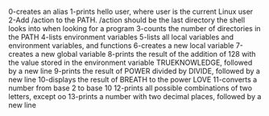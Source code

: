 0-creates an alias
1-prints hello user, where user is the current Linux user
2-Add /action to the PATH. /action should be the last directory the shell looks into when looking for a program
3-counts the number of directories in the PATH
4-lists environment variables
5-lists all local variables and environment variables, and functions
6-creates a new local variable
7-creates a new global variable
8-prints the result of the addition of 128 with the value stored in the environment variable TRUEKNOWLEDGE, followed by a new line
9-prints the result of POWER divided by DIVIDE, followed by a new line
10-displays the result of BREATH to the power LOVE
11-converts a number from base 2 to base 10
12-prints all possible combinations of two letters, except oo
13-prints a number with two decimal places, followed by a new line
